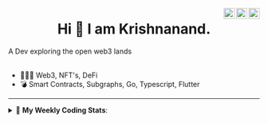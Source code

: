 <a href="https://twitter.com/incrypto32" target="_blank" rel="nofollow"><img align="right" alt="Pratik's Twitter" width="22px" src="https://cdn.jsdelivr.net/npm/simple-icons@v3/icons/twitter.svg" /></a><a href="https://www.linkedin.com/in/incrypto32" target="_blank" rel="nofollow"><img align="right" alt="Pratik's Linkdein" width="22px" src="https://cdn.jsdelivr.net/npm/simple-icons@v3/icons/linkedin.svg" /></a><a href="https://www.instagram.com/incrypto32" target="_blank" rel="nofollow"><img align="right" alt="Insta" width="22px" src="https://cdn.jsdelivr.net/npm/simple-icons@v3/icons/instagram.svg" /></a>

<center><h1> Hi 👋 I am Krishnanand. </h1></center>
A Dev exploring the open web3 lands

 <br /> 
 <br /> 

 
- 👨🏽‍💻  Web3, NFT's, DeFi
- 💣  Smart Contracts, Subgraphs, Go, Typescript, Flutter
<!-- - 🌐 Visit my [porfolio website](https://incrypt32.github.io/) for complete background and contact. -->


---


<details> 
 <summary>🤖 <b>My Weekly Coding Stats</b>: </summary>
<br>

<!--START_SECTION:waka-->

```text
TypeScript   9 hrs 10 mins   ████████████████████░░░░░   80.05 %
SCSS         1 hr 26 mins    ███░░░░░░░░░░░░░░░░░░░░░░   12.62 %
CSS          26 mins         █░░░░░░░░░░░░░░░░░░░░░░░░   03.86 %
JSON         11 mins         ▒░░░░░░░░░░░░░░░░░░░░░░░░   01.68 %
Git          4 mins          ░░░░░░░░░░░░░░░░░░░░░░░░░   00.64 %
Git Config   4 mins          ░░░░░░░░░░░░░░░░░░░░░░░░░   00.59 %
```

<!--END_SECTION:waka-->

</details>


